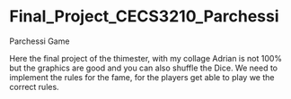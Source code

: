 # Final_Project_CECS3210_Parchessi


Parchessi Game

Here the final project of the thimester, with my collage Adrian is not  100% but 
the graphics are good and you can also shuffle the Dice.
 We need to implement the rules for the fame, for the players get able to play we the correct rules.
